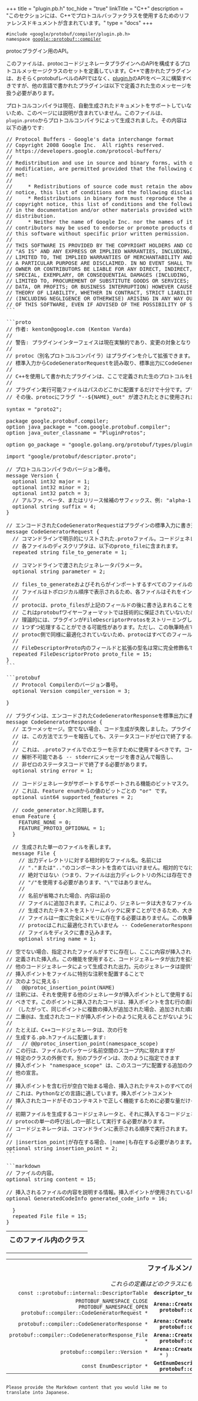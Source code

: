 
+++
title = "plugin.pb.h"
toc_hide = "true"
linkTitle = "C++"
description = "このセクションには、C++でプロトコルバッファクラスを使用するためのリファレンスドキュメントが含まれています。"
type = "docs"
+++

<p><code>#include &lt;google/protobuf/compiler/plugin.pb.h&gt;<br>namespace <a href="#google.protobuf.compiler">google::protobuf::compiler</a></code></p><p>protocプラグイン用のAPI。</p><p>このファイルは、protocコードジェネレータプラグインへのAPIを構成するプロトコルメッセージクラスのセットを定義しています。C++で書かれたプラグインは、おそらくprotobufレベルのAPIではなく、<a href="google.protobuf.compiler.plugin">plugin.h</a>のAPIをベースに構築すべきですが、他の言語で書かれたプラグインは以下で定義された生のメッセージを扱う必要があります。</p><p>プロトコルコンパイラは現在、自動生成されたドキュメントをサポートしていないため、このページには説明が含まれていません。このファイルは、<code>plugin.proto</code>からプロトコルコンパイラによって生成されました。その内容は以下の通りです:</p>

<pre>// Protocol Buffers - Google's data interchange format
// Copyright 2008 Google Inc.  All rights reserved.
// https://developers.google.com/protocol-buffers/
//
// Redistribution and use in source and binary forms, with or without
// modification, are permitted provided that the following conditions are
// met:
//
//     * Redistributions of source code must retain the above copyright
// notice, this list of conditions and the following disclaimer.
//     * Redistributions in binary form must reproduce the above
// copyright notice, this list of conditions and the following disclaimer
// in the documentation and/or other materials provided with the
// distribution.
//     * Neither the name of Google Inc. nor the names of its
// contributors may be used to endorse or promote products derived from
// this software without specific prior written permission.
//
// THIS SOFTWARE IS PROVIDED BY THE COPYRIGHT HOLDERS AND CONTRIBUTORS
// "AS IS" AND ANY EXPRESS OR IMPLIED WARRANTIES, INCLUDING, BUT NOT
// LIMITED TO, THE IMPLIED WARRANTIES OF MERCHANTABILITY AND FITNESS FOR
// A PARTICULAR PURPOSE ARE DISCLAIMED. IN NO EVENT SHALL THE COPYRIGHT
// OWNER OR CONTRIBUTORS BE LIABLE FOR ANY DIRECT, INDIRECT, INCIDENTAL,
// SPECIAL, EXEMPLARY, OR CONSEQUENTIAL DAMAGES (INCLUDING, BUT NOT
// LIMITED TO, PROCUREMENT OF SUBSTITUTE GOODS OR SERVICES; LOSS OF USE,
// DATA, OR PROFITS; OR BUSINESS INTERRUPTION) HOWEVER CAUSED AND ON ANY
// THEORY OF LIABILITY, WHETHER IN CONTRACT, STRICT LIABILITY, OR TORT
// (INCLUDING NEGLIGENCE OR OTHERWISE) ARISING IN ANY WAY OUT OF THE USE
// OF THIS SOFTWARE, EVEN IF ADVISED OF THE POSSIBILITY OF SUCH DAMAGE.
```

```proto
// 作者: kenton@google.com (Kenton Varda)
//
// 警告: プラグインインターフェイスは現在実験的であり、変更の対象となります。
//
// protoc（別名プロトコルコンパイラ）はプラグインを介して拡張できます。プラグインは
// 標準入力からCodeGeneratorRequestを読み取り、標準出力にCodeGeneratorResponseを書き込むだけのプログラムです。
//
// C++を使用して書かれたプラグインは、ここで定義された生のプロトコルを扱う代わりに、google/protobuf/compiler/plugin.hを使用できます。
//
// プラグイン実行可能ファイルはパスのどこかに配置するだけで十分です。プラグインは "protoc-gen-$NAME" という名前にする必要があり、
// その後、protocにフラグ "--${NAME}_out" が渡されたときに使用されます。

syntax = "proto2";

package google.protobuf.compiler;
option java_package = "com.google.protobuf.compiler";
option java_outer_classname = "PluginProtos";

option go_package = "google.golang.org/protobuf/types/pluginpb";

import "google/protobuf/descriptor.proto";

// プロトコルコンパイラのバージョン番号。
message Version {
  optional int32 major = 1;
  optional int32 minor = 2;
  optional int32 patch = 3;
  // アルファ、ベータ、またはリリース候補のサフィックス、例: "alpha-1", "rc2"。メインラインの安定リリースの場合は空であるべきです。
  optional string suffix = 4;
}

// エンコードされたCodeGeneratorRequestはプラグインの標準入力に書き込まれます。
message CodeGeneratorRequest {
  // コマンドラインで明示的にリストされた.protoファイル。コードジェネレータはこれらのファイルのみにコードを生成する必要があります。
  // 各ファイルのディスクリプタは、以下のproto_fileに含まれます。
  repeated string file_to_generate = 1;

  // コマンドラインで渡されたジェネレータパラメータ。
  optional string parameter = 2;

  // files_to_generateおよびそれらがインポートするすべてのファイルのFileDescriptorProtos。
  // ファイルはトポロジカル順序で表示されるため、各ファイルはそれをインポートするファイルよりも前に表示されます。
  //
  // protocは、proto_filesが上記のフィールドの後に書き込まれることを保証しますが、
  // これはprotobufワイヤーフォーマットでは技術的に保証されていないためです。
  // 理論的には、プラグインがFileDescriptorProtosをストリーミングして一度にすべてをメモリに読み込むのではなく、
  // 1つずつ処理することができる可能性があります。ただし、この執筆時点では、
  // protoc側で同様に最適化されていないため、protocはすべてのフィールドを一度にメモリに保存してからプラグインに送信します。
  //
  // FileDescriptorProto内のフィールドと拡張の型名は常に完全修飾名です。
  repeated FileDescriptorProto proto_file = 15;
}
```

```protobuf
  // Protocol Compilerのバージョン番号。
  optional Version compiler_version = 3;

}

// プラグインは、エンコードされたCodeGeneratorResponseを標準出力に書き込みます。
message CodeGeneratorResponse {
  // エラーメッセージ。空でない場合、コード生成が失敗しました。プラグインプロセス
  // は、この方法でエラーを報告しても、ステータスコードがゼロで終了する必要があります。
  //
  // これは、.protoファイルでのエラーを示すために使用するべきです。コードジェネレータが正しいコードを生成できないエラー。 protoc自体に問題があるエラー -- たとえば、入力CodeGeneratorRequestが
  // 解析不可能である -- stderrにメッセージを書き込んで報告し、
  // 非ゼロのステータスコードで終了する必要があります。
  optional string error = 1;

  // コードジェネレータがサポートするサポートされる機能のビットマスク。
  // これは、Feature enumからの値のビットごとの "or" です。
  optional uint64 supported_features = 2;

  // code_generator.hと同期します。
  enum Feature {
    FEATURE_NONE = 0;
    FEATURE_PROTO3_OPTIONAL = 1;
  }

  // 生成された単一のファイルを表します。
  message File {
    // 出力ディレクトリに対する相対的なファイル名。名前には
    // "."または".."のコンポーネントを含めてはいけません。相対的でなければなりません
    // 絶対ではない（つまり、ファイルは出力ディレクトリの外には存在できません）。パスセパレータとして
    // "/"を使用する必要があります、"\"ではありません。
    //
    // 名前が省略された場合、内容は前の
    // ファイルに追加されます。これにより、ジェネレータは大きなファイルを小さなチャンクに分割できます。
    // 生成されたテキストをストリームバックに戻すことができるため、大きな
    // ファイルは一度に完全にメモリに存在する必要はありません。この執筆時点では
    // protocはこれに最適化されていません -- CodeGeneratorResponse全体を読み込んでから
    // ファイルをディスクに書き込みます。
    optional string name = 1;

// 空でない場合、指定されたファイルがすでに存在し、ここに内容が挿入されるべきであることを示します
// 定義された挿入点。この機能を使用すると、コードジェネレータが出力を拡張できます
// 他のコードジェネレータによって生成された出力。元のジェネレータは提供できます
// 挿入ポイントをファイルに特別な注釈を配置することで
// 次のように見える:
//   @@protoc_insertion_point(NAME)
// 注釈には、それを使用する他のジェネレータが挿入ポイントとして使用する識別子を置き換える
// べきです。このポイントに挿入されたコードは、挿入ポイントを含む行の直前に配置されます
// （したがって、同じポイントに複数の挿入が追加された場合、追加された順に出力されます）。
// 二重@は、生成されたコードが挿入ポイントのように見えることがないようにすることを意図しています。
//
// たとえば、C++コードジェネレータは、次の行を
// 生成する.pb.hファイルに配置します:
//   // @@protoc_insertion_point(namespace_scope)
// この行は、ファイルのパッケージ名前空間のスコープ内に現れますが
// 特定のクラスの外側です。別のプラグインは、次のように指定できます
// 挿入ポイント "namespace_scope" は、このスコープに配置する追加のクラスまたは
// 他の宣言。
//
// 挿入ポイントを含む行が空白で始まる場合、挿入されたテキストのすべての行に同じ空白が追加されます。
// これは、Pythonなどの言語に適しています。挿入ポイントコメント
// 挿入されたコードがそのコンテキストで正しく機能するために必要な量だけインデントされている必要があります。
//
// 初期ファイルを生成するコードジェネレータと、それに挿入するコードジェネレータは、両方とも
// protocの単一の呼び出しの一部として実行する必要があります。
// コードジェネレータは、コマンドラインに表示される順序で実行されます。
//
// |insertion_point|が存在する場合、|name|も存在する必要があります。
optional string insertion_point = 2;
```  

```markdown
// ファイルの内容。
optional string content = 15;

// 挿入されるファイルの内容を説明する情報。挿入ポイントが使用されている場合、この情報は適切にオフセットされ、生成されたファイルのコード生成メタデータに挿入されます。
optional GeneratedCodeInfo generated_code_info = 16;

  }
  repeated File file = 15;
}
</pre><table width="100%"><tr><th colspan="2"><h3 style="margin-top: 4px">このファイル内のクラス</h3></th></tr></table><table><tr><th colspan="2"><h3 style="margin-top: 4px">ファイルメンバー</h3><div style="font-style: italic; font-weight: normal;">これらの定義はどのクラスにも属していません。</div></th></tr><tr><td style="border-right-width: 0px; text-align: right;"><code>const ::protobuf::internal::DescriptorTable</code></td><td style="border-left-width: 0px"id="descriptor_table_google_2fprotobuf_2fcompiler_2fplugin_2eproto"><div style="padding-left: 16px; text-indent: -16px"><code><b>descriptor_table_google_2fprotobuf_2fcompiler_2fplugin_2eproto</b></code></div></td></tr><tr><td style="border-right-width: 0px; text-align: right;"><code>PROTOBUF_NAMESPACE_CLOSE PROTOBUF_NAMESPACE_OPEN protobuf::compiler::CodeGeneratorRequest *</code></td><td style="border-left-width: 0px"id="Arena::CreateMaybeMessage< protobuf::compiler::CodeGeneratorRequest >"><div style="padding-left: 16px; text-indent: -16px"><code><b>Arena::CreateMaybeMessage< protobuf::compiler::CodeGeneratorRequest ></b>(Arena * )</code></div></td></tr><tr><td style="border-right-width: 0px; text-align: right;"><code>protobuf::compiler::CodeGeneratorResponse *</code></td><td style="border-left-width: 0px"id="Arena::CreateMaybeMessage< protobuf::compiler::CodeGeneratorResponse >"><div style="padding-left: 16px; text-indent: -16px"><code><b>Arena::CreateMaybeMessage< protobuf::compiler::CodeGeneratorResponse ></b>(Arena * )</code></div></td></tr><tr><td style="border-right-width: 0px; text-align: right;"><code>protobuf::compiler::CodeGeneratorResponse_File *</code></td><td style="border-left-width: 0px"id="Arena::CreateMaybeMessage< protobuf::compiler::CodeGeneratorResponse_File >"><div style="padding-left: 16px; text-indent: -16px"><code><b>Arena::CreateMaybeMessage< protobuf::compiler::CodeGeneratorResponse_File ></b>(Arena * )</code></div></td></tr><tr><td style="border-right-width: 0px; text-align: right;"><code>protobuf::compiler::Version *</code></td><td style="border-left-width: 0px"id="Arena::CreateMaybeMessage< protobuf::compiler::Version >"><div style="padding-left: 16px; text-indent: -16px"><code><b>Arena::CreateMaybeMessage< protobuf::compiler::Version ></b>(Arena * )</code></div></td></tr><tr><td style="border-right-width: 0px; text-align: right;"><code>const EnumDescriptor *</code></td><td style="border-left-width: 0px"id="GetEnumDescriptor< protobuf::compiler::CodeGeneratorResponse_Feature >"><div style="padding-left: 16px; text-indent: -16px"><code><b>GetEnumDescriptor< protobuf::compiler::CodeGeneratorResponse_Feature ></b>()</code></div></td></tr></table>
```  

Please provide the Markdown content that you would like me to translate into Japanese.

